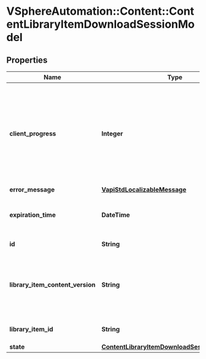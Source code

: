 # VSphereAutomation::Content::ContentLibraryItemDownloadSessionModel

## Properties
Name | Type | Description | Notes
------------ | ------------- | ------------- | -------------
**client_progress** | **Integer** | The progress that has been made with the download. This property is to be updated by the client during the download process to indicate the progress of its work in completing the download. The initial progress is 0 until updated by the client. The maximum value is 100, which indicates that the download is complete. | [optional] 
**error_message** | [**VapiStdLocalizableMessage**](VapiStdLocalizableMessage.md) |  | [optional] 
**expiration_time** | **DateTime** | Indicates the time after which the session will expire. The session is guaranteed not to expire before this time. | [optional] 
**id** | **String** | The identifier of this download session. | [optional] 
**library_item_content_version** | **String** | The content version of the library item whose content is being downloaded. This value is the {@link ItemModel#contentVersion} at the time when the session is created for the library item. | [optional] 
**library_item_id** | **String** | The identifier of the library item whose content is being downloaded. | [optional] 
**state** | [**ContentLibraryItemDownloadSessionModelState**](ContentLibraryItemDownloadSessionModelState.md) |  | [optional] 


